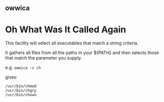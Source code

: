 ## owwica
Oh What Was It Called Again
===========================

This facility will select all executables that match a string criteria. 

It gathers all files from all the paths in your ${PATH} and then selects
those that match the parameter you supply.

e.g. ```owwica -s ch```

gives:
```
/usr/bin/chmod
/usr/bin/chgrp
/usr/bin/chown
```



